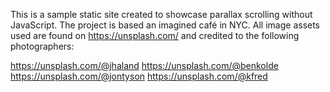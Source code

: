 This is a sample static site created to showcase parallax scrolling without JavaScript. The project is based an imagined café in NYC. All image assets used are found on https://unsplash.com/ and credited to the following photographers: 

https://unsplash.com/@jhaland
https://unsplash.com/@benkolde
https://unsplash.com/@jontyson
https://unsplash.com/@kfred